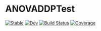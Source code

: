 # ANOVADDPTest

[![Stable](https://img.shields.io/badge/docs-stable-blue.svg)](https://igutierrezm.github.io/ANOVADDPTest.jl/stable)
[![Dev](https://img.shields.io/badge/docs-dev-blue.svg)](https://igutierrezm.github.io/ANOVADDPTest.jl/dev)
[![Build Status](https://github.com/igutierrezm/ANOVADDPTest.jl/workflows/CI/badge.svg)](https://github.com/igutierrezm/ANOVADDPTest.jl/actions)
[![Coverage](https://codecov.io/gh/igutierrezm/ANOVADDPTest.jl/branch/master/graph/badge.svg?token=NC2YGepYkz)](https://codecov.io/gh/igutierrezm/ANOVADDPTest.jl)